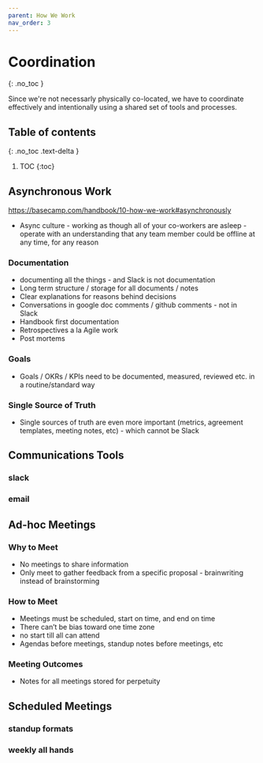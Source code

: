```yaml
---
parent: How We Work
nav_order: 3
---
```

# Coordination
{: .no_toc }

Since we're not necessarly physically co-located, we have to coordinate effectively and intentionally using a shared set of tools and processes.

## Table of contents
{: .no_toc .text-delta }

1. TOC
{:toc}


## Asynchronous Work
https://basecamp.com/handbook/10-how-we-work#asynchronously
 - Async culture - working as though all of your co-workers are asleep - operate with an understanding that any team member could be offline at any time, for any reason

### Documentation
 - documenting all the things - and Slack is not documentation
 - Long term structure / storage for all documents / notes
 - Clear explanations for reasons behind decisions 
 - Conversations in google doc comments / github comments - not in Slack
 - Handbook first documentation
 - Retrospectives a la Agile work
 - Post mortems

### Goals
 - Goals / OKRs / KPIs need to be documented, measured, reviewed etc. in a routine/standard way 

### Single Source of Truth
 - Single sources of truth are even more important (metrics, agreement templates, meeting notes, etc) - which cannot be Slack


## Communications Tools

### slack

### email


## Ad-hoc Meetings

### Why to Meet
- No meetings to share information
 - Only meet to gather feedback from a specific proposal - brainwriting instead of brainstorming

### How to Meet
 - Meetings must be scheduled, start on time, and end on time
 - There can’t be bias toward one time zone
 - no start till all can attend
 - Agendas before meetings, standup notes before meetings, etc

### Meeting Outcomes
 - Notes for all meetings stored for perpetuity

## Scheduled Meetings

### standup formats

### weekly all hands